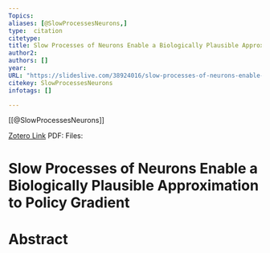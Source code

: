 ```yaml
---
Topics: 
aliases: [@SlowProcessesNeurons,]
type:  citation
citetype: 
title: Slow Processes of Neurons Enable a Biologically Plausible Approximation to Policy Gradient
author2: 
authors: []
year: 
URL: "https://slideslive.com/38924016/slow-processes-of-neurons-enable-a-biologically-plausible-approximation-to-policy-gradient?ref=og-meta-tags"
citekey: SlowProcessesNeurons
infotags: []

---
```


[[@SlowProcessesNeurons]]

[Zotero Link](zotero://select/items/@SlowProcessesNeurons)
PDF: 
Files: 

# Slow Processes of Neurons Enable a Biologically Plausible Approximation to Policy Gradient
# Abstract



